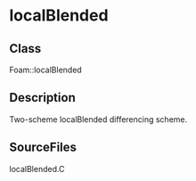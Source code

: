 # localBlended 
## Class
Foam::localBlended

## Description
Two-scheme localBlended differencing scheme.

## SourceFiles
localBlended.C

